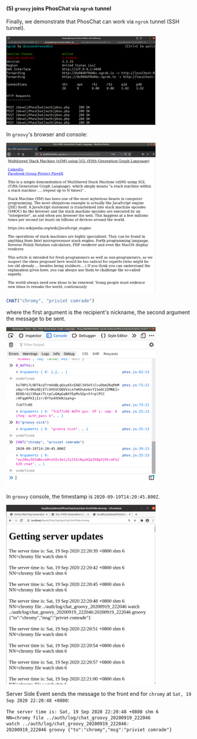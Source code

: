 
#### (5) `groovy` joins PhosChat via `ngrok` tunnel

Finally, we demonstrate that PhosChat can work via `ngrok` tunnel (SSH tunnel).

<img src="https://github.com/udexon/PhosChat/blob/master/img/terminal_ngrok.png" width=400>

In `groovy`'s browser and console:

<img src="https://github.com/udexon/PhosChat/blob/master/img/Start_Groovy.png" width=400>


```js
CHAT("chromy", "priviet comrade")
```
where the first argument is the recipient's nickname, the second argument the message to be sent.


<img src="https://github.com/udexon/PhosChat/blob/master/img/Chat_groovy.png" width=400>

In `groovy` console, the timestamp is `2020-09-19T14:20:45.800Z`.

<img src="https://github.com/udexon/PhosChat/blob/master/img/SSE_Chromium_groovy.png" width=400>

Server Side Event sends the message to the front end for `chromy` at `Sat, 19 Sep 2020 22:20:48 +0800`:

```
The server time is: Sat, 19 Sep 2020 22:20:48 +0800 shm 6
NN=chromy file ../auth/log/chat_groovy_20200919_222046 
watch ../auth/log/chat_groovy_20200919_222046:
20200919_222046 groovy {"to":"chromy","msg":"priviet comrade"}
```

